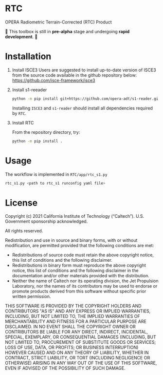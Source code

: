 # RTC
OPERA Radiometric Terrain-Corrected (RTC) Product

🚨 This toolbox is still in **pre-alpha** stage and undergoing **rapid development**. 🚨

# Installation

1. Install ISCE3
    Users are suggested to install up-to-date version of ISCE3 from the source code available in the github repository below:
    https://github.com/isce-framework/isce3

2. Install s1-reeader

    ```bash
    python -m pip install git+https://github.com/opera-adt/s1-reader.git
    ```
    Installing `ISCE3` and `s1-reader` should install all dependencies required by `RTC`.

3. Install RTC

     From the repository directory, try:
    ```bash
    python -m pip install .
    ```

# Usage
The workflow is implemented in `RTC/app/rtc_s1.py`
```bash
rtc_s1.py <path to rtc_s1 runconfig yaml file>
```
# License
Copyright (c) 2021 California Institute of Technology (“Caltech”). U.S. Government sponsorship acknowledged.

All rights reserved.

Redistribution and use in source and binary forms, with or without modification, are permitted provided that the following conditions are met:

* Redistributions of source code must retain the above copyright notice, this list of conditions and the following disclaimer.
* Redistributions in binary form must reproduce the above copyright notice, this list of conditions and the following disclaimer in the documentation and/or other materials provided with the distribution.
* Neither the name of Caltech nor its operating division, the Jet Propulsion Laboratory, nor the names of its contributors may be used to endorse or promote products derived from this software without specific prior written permission.

THIS SOFTWARE IS PROVIDED BY THE COPYRIGHT HOLDERS AND CONTRIBUTORS "AS IS" AND ANY EXPRESS OR IMPLIED WARRANTIES, INCLUDING, BUT NOT LIMITED TO, THE IMPLIED WARRANTIES OF MERCHANTABILITY AND FITNESS FOR A PARTICULAR PURPOSE ARE DISCLAIMED. IN NO EVENT SHALL THE COPYRIGHT OWNER OR CONTRIBUTORS BE LIABLE FOR ANY DIRECT, INDIRECT, INCIDENTAL, SPECIAL, EXEMPLARY, OR CONSEQUENTIAL DAMAGES (INCLUDING, BUT NOT LIMITED TO, PROCUREMENT OF SUBSTITUTE GOODS OR SERVICES; LOSS OF USE, DATA, OR PROFITS; OR BUSINESS INTERRUPTION) HOWEVER CAUSED AND ON ANY THEORY OF LIABILITY, WHETHER IN CONTRACT, STRICT LIABILITY, OR TORT (INCLUDING NEGLIGENCE OR OTHERWISE) ARISING IN ANY WAY OUT OF THE USE OF THIS SOFTWARE, EVEN IF ADVISED OF THE POSSIBILITY OF SUCH DAMAGE.
